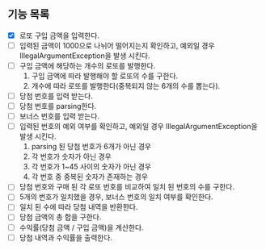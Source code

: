 ## 기능 목록

- [X]  로또 구입 금액을 입력한다.
- [ ]  입력된 금액이 1000으로 나뉘어 떨어지는지 확인하고, 예외일 경우 IllegalArgumentException을 발생 시킨다.
- [ ]  구입 금액에 해당하는 개수의 로또를 발행한다.
   1. 구입 금액에 따라 발행해야 할 로또의 수를 구한다.
   2. 개수에 따라 로또를 발행한다(중복되지 않는 6개의 수를 뽑는다).
- [ ]  당첨 번호를 입력 받는다.
- [ ]  당첨 번호를 parsing한다.
- [ ]  보너스 번호를 입력 받는다.
- [ ]  입력된 번호의 예외 여부를 확인하고, 예외일 경우 IllegalArgumentException을 발생 시킨다.
   1. parsing 된 당첨 번호가 6개가 아닌 경우
   2. 각 번호가 숫자가 아닌 경우
   3. 각 번호가 1~45 사이의 숫자가 아닌 경우
   4. 각 번호 중 중복된 숫자가 존재하는 경우
- [ ]  당첨 번호와 구매 된 각 로또 번호를 비교하여 일치 된 번호의 수를 구한다.
- [ ]  5개의 번호가 일치했을 경우, 보너스 번호의 일치 여부를 확인한다.
- [ ]  일치 된 수에 따라 당첨 내역을 반환한다.
- [ ]  당첨 금액의 총 합을 구한다.
- [ ]  수익률(당첨 금액 / 구입 금액)을 계산한다.
- [ ]  당첨 내역과 수익률을 출력한다.